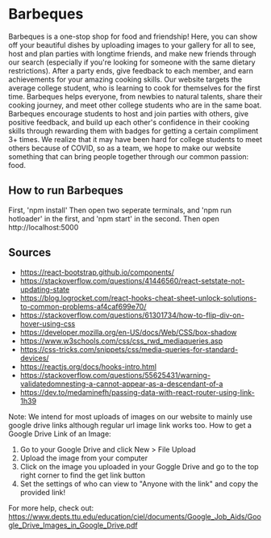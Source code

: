 # Barbeques
  Barbeques is a one-stop shop for food and friendship! Here, you can show off your beautiful dishes by uploading images to your gallery for all to see, host and plan parties with longtime friends, and make new friends through our search (especially if you're looking for someone with the same dietary restrictions). After a party ends, give feedback to each member, and earn achievements for your amazing cooking skills.
  Our website targets the average college student, who is learning to cook for themselves for the first time. Barbeques helps everyone, from newbies to natural talents, share their cooking journey, and meet other college students who are in the same boat. Barbeques encourage students to host and join parties with others, give positive feedback, and build up each other's confidence in their cooking skills through rewarding them with badges for getting a certain compliment 3+ times. We realize that it may have been hard for college students to meet others because of COVID, so as a team, we hope to make our website something that can bring people together through our common passion: food.

## How to run Barbeques
  First, 'npm install'
  Then open two seperate terminals, and 'npm run hotloader' in the first, and 'npm start' in the second.
  Then open http://localhost:5000

 ## Sources
 - https://react-bootstrap.github.io/components/
 - https://stackoverflow.com/questions/41446560/react-setstate-not-updating-state
 - https://blog.logrocket.com/react-hooks-cheat-sheet-unlock-solutions-to-common-problems-af4caf699e70/
 - https://stackoverflow.com/questions/61301734/how-to-flip-div-on-hover-using-css
 - https://developer.mozilla.org/en-US/docs/Web/CSS/box-shadow
 - https://www.w3schools.com/css/css_rwd_mediaqueries.asp
 - https://css-tricks.com/snippets/css/media-queries-for-standard-devices/
 - https://reactjs.org/docs/hooks-intro.html
 - https://stackoverflow.com/questions/55625431/warning-validatedomnesting-a-cannot-appear-as-a-descendant-of-a
 - https://dev.to/medaminefh/passing-data-with-react-router-using-link-1h39

Note: We intend for most uploads of images on our website to mainly use google drive links although regular url image link works too.
How to get a Google Drive Link of an Image:
1. Go to your Google Drive and click New > File Upload 
2. Upload the image from your computer
3. Click on the image you uploaded in your Goggle Drive and go to the top right corner to find the get link button
4. Set the settings of who can view to "Anyone with the link" and copy the provided link!

For more help, check out: https://www.depts.ttu.edu/education/ciel/documents/Google_Job_Aids/Google_Drive_Images_in_Google_Drive.pdf

